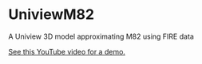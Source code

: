 # UniviewM82
A Uniview 3D model approximating M82 using FIRE data

[See this YouTube video for a demo.](https://www.youtube.com/watch?v=tYx8b7YfeTQ)
